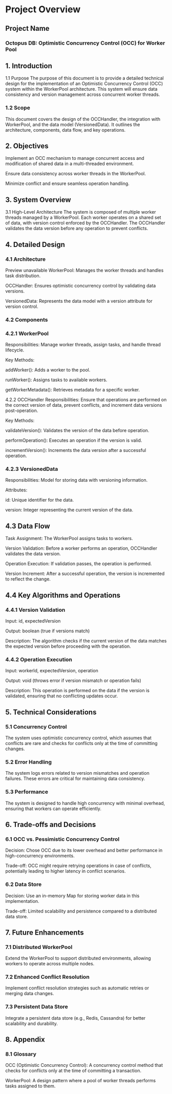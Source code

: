 # Project Overview

## Project Name
### Octopus DB: Optimistic Concurrency Control (OCC) for Worker Pool

## 1. Introduction
1.1 Purpose
The purpose of this document is to provide a detailed technical design for the implementation of an Optimistic Concurrency Control (OCC) system within the WorkerPool architecture. This system will ensure data consistency and version management across concurrent worker threads.

### 1.2 Scope
This document covers the design of the OCCHandler, the integration with WorkerPool, and the data model (VersionedData). It outlines the architecture, components, data flow, and key operations.

## 2. Objectives
Implement an OCC mechanism to manage concurrent access and modification of shared data in a multi-threaded environment.

Ensure data consistency across worker threads in the WorkerPool.

Minimize conflict and ensure seamless operation handling.

## 3. System Overview
3.1 High-Level Architecture
The system is composed of multiple worker threads managed by a WorkerPool. Each worker operates on a shared set of data, with version control enforced by the OCCHandler. The OCCHandler validates the data version before any operation to prevent conflicts.

## 4. Detailed Design
### 4.1 Architecture
Preview unavailable
WorkerPool: Manages the worker threads and handles task distribution.

OCCHandler: Ensures optimistic concurrency control by validating data versions.

VersionedData: Represents the data model with a version attribute for version control.

### 4.2 Components
### 4.2.1 WorkerPool
Responsibilities: Manage worker threads, assign tasks, and handle thread lifecycle.

Key Methods:

addWorker(): Adds a worker to the pool.

runWorker(): Assigns tasks to available workers.

getWorkerMetadata(): Retrieves metadata for a specific worker.

4.2.2 OCCHandler
Responsibilities: Ensure that operations are performed on the correct version of data, prevent conflicts, and increment data versions post-operation.

Key Methods:

validateVersion(): Validates the version of the data before operation.

performOperation(): Executes an operation if the version is valid.

incrementVersion(): Increments the data version after a successful operation.

### 4.2.3 VersionedData
Responsibilities: Model for storing data with versioning information.

Attributes:

id: Unique identifier for the data.

version: Integer representing the current version of the data.

## 4.3 Data Flow
Task Assignment: The WorkerPool assigns tasks to workers.

Version Validation: Before a worker performs an operation, OCCHandler validates the data version.

Operation Execution: If validation passes, the operation is performed.

Version Increment: After a successful operation, the version is incremented to reflect the change.

## 4.4 Key Algorithms and Operations
### 4.4.1 Version Validation
Input: id, expectedVersion

Output: boolean (true if versions match)

Description: The algorithm checks if the current version of the data matches the expected version before proceeding with the operation.

### 4.4.2 Operation Execution
Input: workerId, expectedVersion, operation

Output: void (throws error if version mismatch or operation fails)

Description: This operation is performed on the data if the version is validated, ensuring that no conflicting updates occur.

## 5. Technical Considerations
### 5.1 Concurrency Control
The system uses optimistic concurrency control, which assumes that conflicts are rare and checks for conflicts only at the time of committing changes.

### 5.2 Error Handling
The system logs errors related to version mismatches and operation failures. These errors are critical for maintaining data consistency.

### 5.3 Performance
The system is designed to handle high concurrency with minimal overhead, ensuring that workers can operate efficiently.

## 6. Trade-offs and Decisions
### 6.1 OCC vs. Pessimistic Concurrency Control
Decision: Chose OCC due to its lower overhead and better performance in high-concurrency environments.

Trade-off: OCC might require retrying operations in case of conflicts, potentially leading to higher latency in conflict scenarios.

### 6.2 Data Store
Decision: Use an in-memory Map for storing worker data in this implementation.

Trade-off: Limited scalability and persistence compared to a distributed data store.

## 7. Future Enhancements
### 7.1 Distributed WorkerPool
Extend the WorkerPool to support distributed environments, allowing workers to operate across multiple nodes.

### 7.2 Enhanced Conflict Resolution
Implement conflict resolution strategies such as automatic retries or merging data changes.

### 7.3 Persistent Data Store
Integrate a persistent data store (e.g., Redis, Cassandra) for better scalability and durability.

## 8. Appendix
### 8.1 Glossary
OCC (Optimistic Concurrency Control): A concurrency control method that checks for conflicts only at the time of committing a transaction.

WorkerPool: A design pattern where a pool of worker threads performs tasks assigned to them.
